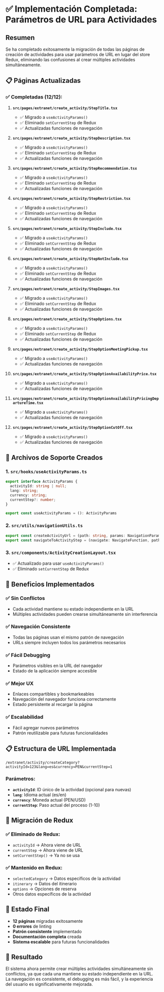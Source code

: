 # ✅ Implementación Completada: Parámetros de URL para Actividades

## Resumen
Se ha completado exitosamente la migración de todas las páginas de creación de actividades para usar parámetros de URL en lugar del store Redux, eliminando las confusiones al crear múltiples actividades simultáneamente.

## 📋 Páginas Actualizadas

### ✅ Completadas (12/12):

1. **`src/pages/extranet/create_activity/StepTitle.tsx`**
   - ✅ Migrado a `useActivityParams()`
   - ✅ Eliminado `setCurrentStep` de Redux
   - ✅ Actualizadas funciones de navegación

2. **`src/pages/extranet/create_activity/StepDescription.tsx`**
   - ✅ Migrado a `useActivityParams()`
   - ✅ Eliminado `setCurrentStep` de Redux
   - ✅ Actualizadas funciones de navegación

3. **`src/pages/extranet/create_activity/StepRecommendation.tsx`**
   - ✅ Migrado a `useActivityParams()`
   - ✅ Eliminado `setCurrentStep` de Redux
   - ✅ Actualizadas funciones de navegación

4. **`src/pages/extranet/create_activity/StepRestriction.tsx`**
   - ✅ Migrado a `useActivityParams()`
   - ✅ Eliminado `setCurrentStep` de Redux
   - ✅ Actualizadas funciones de navegación

5. **`src/pages/extranet/create_activity/StepInclude.tsx`**
   - ✅ Migrado a `useActivityParams()`
   - ✅ Eliminado `setCurrentStep` de Redux
   - ✅ Actualizadas funciones de navegación

6. **`src/pages/extranet/create_activity/StepNotInclude.tsx`**
   - ✅ Migrado a `useActivityParams()`
   - ✅ Eliminado `setCurrentStep` de Redux
   - ✅ Actualizadas funciones de navegación

7. **`src/pages/extranet/create_activity/StepImages.tsx`**
   - ✅ Migrado a `useActivityParams()`
   - ✅ Eliminado `setCurrentStep` de Redux
   - ✅ Actualizadas funciones de navegación

8. **`src/pages/extranet/create_activity/StepOptions.tsx`**
   - ✅ Migrado a `useActivityParams()`
   - ✅ Eliminado `setCurrentStep` de Redux
   - ✅ Actualizadas funciones de navegación

9. **`src/pages/extranet/create_activity/StepOptionMeetingPickup.tsx`**
   - ✅ Migrado a `useActivityParams()`
   - ✅ Actualizadas funciones de navegación

10. **`src/pages/extranet/create_activity/StepOptionAvailabilityPrice.tsx`**
    - ✅ Migrado a `useActivityParams()`
    - ✅ Actualizadas funciones de navegación

11. **`src/pages/extranet/create_activity/StepOptionAvailabilityPricingDepartureTime.tsx`**
    - ✅ Migrado a `useActivityParams()`
    - ✅ Actualizadas funciones de navegación

12. **`src/pages/extranet/create_activity/StepOptionCutOff.tsx`**
    - ✅ Migrado a `useActivityParams()`
    - ✅ Actualizadas funciones de navegación

## 🔧 Archivos de Soporte Creados

### 1. **`src/hooks/useActivityParams.ts`**
```typescript
export interface ActivityParams {
  activityId: string | null;
  lang: string;
  currency: string;
  currentStep?: number;
}

export const useActivityParams = (): ActivityParams
```

### 2. **`src/utils/navigationUtils.ts`**
```typescript
export const createActivityUrl = (path: string, params: NavigationParams): string
export const navigateToActivityStep = (navigate: NavigateFunction, path: string, params: NavigationParams): void
```

### 3. **`src/components/ActivityCreationLayout.tsx`**
- ✅ Actualizado para usar `useActivityParams()`
- ✅ Eliminado `setCurrentStep` de Redux

## 🎯 Beneficios Implementados

### ✅ **Sin Conflictos**
- Cada actividad mantiene su estado independiente en la URL
- Múltiples actividades pueden crearse simultáneamente sin interferencia

### ✅ **Navegación Consistente**
- Todas las páginas usan el mismo patrón de navegación
- URLs siempre incluyen todos los parámetros necesarios

### ✅ **Fácil Debugging**
- Parámetros visibles en la URL del navegador
- Estado de la aplicación siempre accesible

### ✅ **Mejor UX**
- Enlaces compartibles y bookmarkeables
- Navegación del navegador funciona correctamente
- Estado persistente al recargar la página

### ✅ **Escalabilidad**
- Fácil agregar nuevos parámetros
- Patrón reutilizable para futuras funcionalidades

## 📋 Estructura de URL Implementada

```
/extranet/activity/createCategory?activityId=123&lang=es&currency=PEN&currentStep=1
```

### Parámetros:
- **`activityId`**: ID único de la actividad (opcional para nuevas)
- **`lang`**: Idioma actual (es/en)
- **`currency`**: Moneda actual (PEN/USD)
- **`currentStep`**: Paso actual del proceso (1-10)

## 🔄 Migración de Redux

### ✅ **Eliminado de Redux:**
- `activityId` → Ahora viene de URL
- `currentStep` → Ahora viene de URL
- `setCurrentStep()` → Ya no se usa

### ✅ **Mantenido en Redux:**
- `selectedCategory` → Datos específicos de la actividad
- `itinerary` → Datos del itinerario
- `options` → Opciones de reserva
- Otros datos específicos de la actividad

## 🚀 Estado Final

- **12 páginas** migradas exitosamente
- **0 errores** de linting
- **Patrón consistente** implementado
- **Documentación completa** creada
- **Sistema escalable** para futuras funcionalidades

## 🎉 Resultado

El sistema ahora permite crear múltiples actividades simultáneamente sin conflictos, ya que cada una mantiene su estado independiente en la URL. La navegación es consistente, el debugging es más fácil, y la experiencia del usuario es significativamente mejorada.
